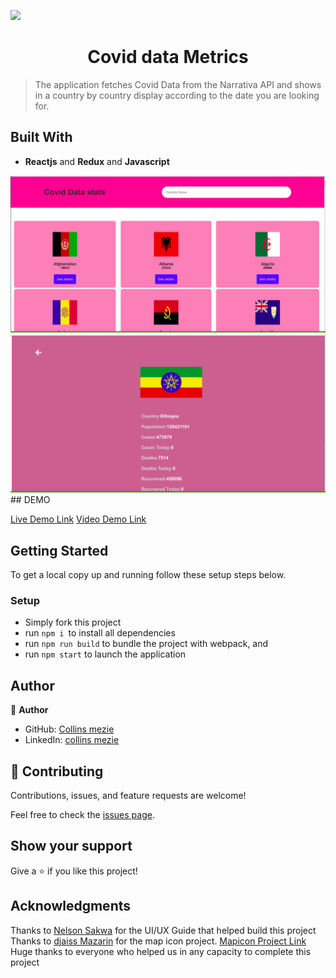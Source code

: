 ![](https://img.shields.io/badge/Microverse-blueviolet)

<h1 align="center"> Covid data  Metrics </h1>

> The application fetches Covid Data from the Narrativa API and shows in a country by country display according to the date you are looking for.

## Built With

- **Reactjs** and **Redux** and **Javascript**

<img src="src/images/Screenshot from 2022-06-05 00-03-22.png">
<img src="src/images/Screenshot from 2022-06-05 00-04-09.png">
## DEMO

[Live Demo Link](https://covid-data-stats.netlify.app/)
[Video Demo Link](https://www.loom.com/share/5fa4ea687ee84c37b22f1b6cabf1239c)

## Getting Started

To get a local copy up and running follow these setup steps below.

### Setup

- Simply fork this project
- run `npm i `to install all dependencies
- run `npm run build` to bundle the project with webpack, and
- run `npm start` to launch the application

## Author

👤 **Author**

- GitHub: [Collins mezie](https://github.com/collinsmezie)
- LinkedIn: [collins mezie](https://www.linkedin.com/in/collinsmezie/)

## 🤝 Contributing

Contributions, issues, and feature requests are welcome!

Feel free to check the [issues page](https://github.com/collinsmezie/covid-19-data-API/issues).

## Show your support

Give a ⭐️ if you like this project!

## Acknowledgments

Thanks to [Nelson Sakwa](<https://www.behance.net/gallery/31579789/Ballhead-App-(Free-PSDs)>) for the UI/UX Guide that helped build this project
Thanks to [djaiss Mazarin](https://github.com/djaiss) for the map icon project.
[Mapicon Project Link](https://github.com/djaiss/mapsicon)
Huge thanks to everyone who helped us in any capacity to complete this project
